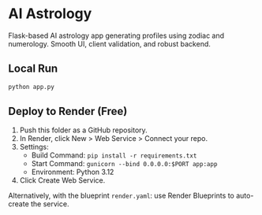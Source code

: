 # AI Astrology

Flask-based AI astrology app generating profiles using zodiac and numerology. Smooth UI, client validation, and robust backend.

## Local Run

```bash
python app.py
```

## Deploy to Render (Free)

1. Push this folder as a GitHub repository.
2. In Render, click New > Web Service > Connect your repo.
3. Settings:
   - Build Command: `pip install -r requirements.txt`
   - Start Command: `gunicorn --bind 0.0.0.0:$PORT app:app`
   - Environment: Python 3.12
4. Click Create Web Service.

Alternatively, with the blueprint `render.yaml`: use Render Blueprints to auto-create the service.
